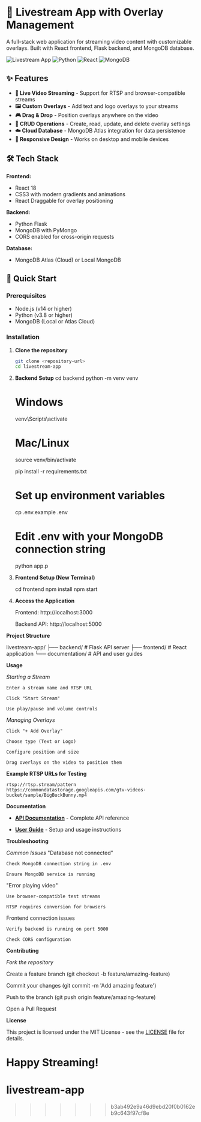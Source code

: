 # 🎥 Livestream App with Overlay Management

A full-stack web application for streaming video content with customizable overlays. Built with React frontend, Flask backend, and MongoDB database.

![Livestream App](https://img.shields.io/badge/Full--Stack-Livestream-blue)
![Python](https://img.shields.io/badge/Python-Flask-green)
![React](https://img.shields.io/badge/React-18.2-blue)
![MongoDB](https://img.shields.io/badge/MongoDB-Atlas-green)

## ✨ Features

- **🎥 Live Video Streaming** - Support for RTSP and browser-compatible streams
- **🖼️ Custom Overlays** - Add text and logo overlays to your streams
- **🎮 Drag & Drop** - Position overlays anywhere on the video
- **💾 CRUD Operations** - Create, read, update, and delete overlay settings
- **☁️ Cloud Database** - MongoDB Atlas integration for data persistence
- **📱 Responsive Design** - Works on desktop and mobile devices

## 🛠️ Tech Stack

**Frontend:**
- React 18
- CSS3 with modern gradients and animations
- React Draggable for overlay positioning

**Backend:**
- Python Flask
- MongoDB with PyMongo
- CORS enabled for cross-origin requests

**Database:**
- MongoDB Atlas (Cloud) or Local MongoDB

## 🚀 Quick Start

### Prerequisites
- Node.js (v14 or higher)
- Python (v3.8 or higher)
- MongoDB (Local or Atlas Cloud)

### Installation

1. **Clone the repository**
   ```bash
   git clone <repository-url>
   cd livestream-app

2. **Backend Setup**
    cd backend
    python -m venv venv

    # Windows
    venv\Scripts\activate
    # Mac/Linux
    source venv/bin/activate

    pip install -r requirements.txt

    # Set up environment variables
    cp .env.example .env
    # Edit .env with your MongoDB connection string

    python app.p

3. **Frontend Setup (New Terminal)**

    cd frontend
    npm install
    npm start

4. **Access the Application**

    Frontend: http://localhost:3000

    Backend API: http://localhost:5000

**Project Structure**


livestream-app/
├── backend/          # Flask API server
├── frontend/         # React application
└── documentation/    # API and user guides


**Usage**

  *Starting a Stream*

    Enter a stream name and RTSP URL

    Click "Start Stream"

    Use play/pause and volume controls

  *Managing Overlays*

    Click "+ Add Overlay"

    Choose type (Text or Logo)

    Configure position and size

    Drag overlays on the video to position them

**Example RTSP URLs for Testing**

    rtsp://rtsp.stream/pattern
    https://commondatastorage.googleapis.com/gtv-videos-bucket/sample/BigBuckBunny.mp4

**Documentation**

- [**API Documentation**](./documentation/API_DOCUMENTATION.md) - Complete API reference

- [**User Guide**](./documentation/USER_DOCUMENTATION.md) - Setup and usage instructions

**Troubleshooting**

  *Common Issues*
  "Database not connected"

    Check MongoDB connection string in .env

    Ensure MongoDB service is running

  "Error playing video"

    Use browser-compatible test streams

    RTSP requires conversion for browsers

  Frontend connection issues

    Verify backend is running on port 5000

    Check CORS configuration

**Contributing**

*Fork the repository*

  Create a feature branch (git checkout -b feature/amazing-feature)

  Commit your changes (git commit -m 'Add amazing feature')

  Push to the branch (git push origin feature/amazing-feature)

  Open a Pull Request

**License**

  This project is licensed under the MIT License - see the [LICENSE](LICENSE) file for details.

Happy Streaming! 
=======
# livestream-app
>>>>>>> b3ab492e9a46d9ebd20f0b0162eb9c643f97cf8e
